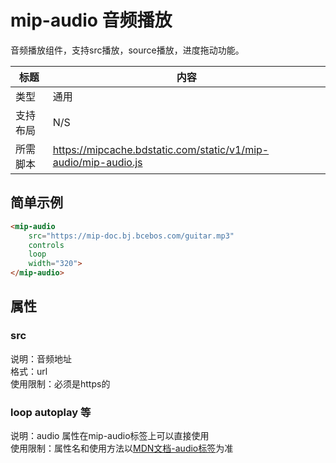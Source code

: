 # mip-audio 音频播放

音频播放组件，支持src播放，source播放，进度拖动功能。

标题|内容
----|----
类型|通用
支持布局| N/S
所需脚本|https://mipcache.bdstatic.com/static/v1/mip-audio/mip-audio.js

## 简单示例

``` html
<mip-audio 
    src="https://mip-doc.bj.bcebos.com/guitar.mp3"
    controls
    loop
    width="320">
</mip-audio>
```

<!--
升级校验中, 预计2018年开放使用。
## 使用source定义多音频源

``` html
<mip-audio 
    src="https://mip-doc.bj.bcebos.com/guitar.mp3"
    controls
    loop
    width="320">
    <source src="https://mip-doc.bj.bcebos.com/horse.mp3">
    <source src="https://mip-doc.bj.bcebos.com/horse.ogg">
</mip-audio>
``` -->
## 属性

### src

说明：音频地址  
格式：url    
使用限制：必须是https的  

### loop autoplay 等  
说明：audio 属性在mip-audio标签上可以直接使用  
使用限制：属性名和使用方法以[MDN文档-audio标签](https://developer.mozilla.org/zh-CN/docs/Web/HTML/Element/audio)为准
